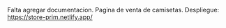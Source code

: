 Falta agregar documentacion.
Pagina de venta de camisetas.
Despliegue: https://store-prim.netlify.app/
